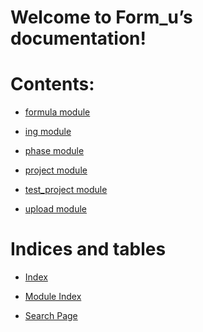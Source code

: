 <!-- Form_u documentation master file, created by
sphinx-quickstart on Wed Nov  9 14:00:01 2022.
You can adapt this file completely to your liking, but it should at least
contain the root `toctree` directive. -->
# Welcome to Form_u’s documentation!

# Contents:


* [formula module](formula.md)


* [ing module](ing.md)


* [phase module](phase.md)


* [project module](project.md)


* [test_project module](test_project.md)


* [upload module](upload.md)


# Indices and tables


* [Index](genindex.md)


* [Module Index](py-modindex.md)


* [Search Page](search.md)
